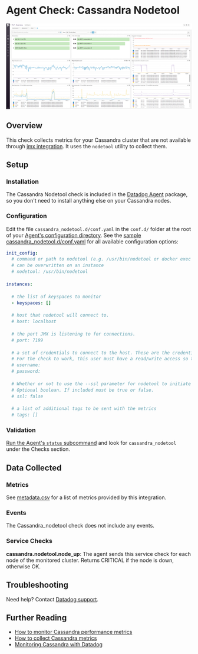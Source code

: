 # Agent Check: Cassandra Nodetool

![Cassandra default dashboard][111]

## Overview

This check collects metrics for your Cassandra cluster that are not available through [jmx integration][112].
It uses the `nodetool` utility to collect them.

## Setup
### Installation

The Cassandra Nodetool check is included in the [Datadog Agent][113] package, so you don't need to install anything else on your Cassandra nodes.

### Configuration

Edit the file `cassandra_nodetool.d/conf.yaml` in the `conf.d/` folder at the root of your [Agent's configuration directory][114].
See the [sample cassandra_nodetool.d/conf.yaml][115] for all available configuration options:

```yaml
init_config:
  # command or path to nodetool (e.g. /usr/bin/nodetool or docker exec container nodetool)
  # can be overwritten on an instance
  # nodetool: /usr/bin/nodetool

instances:

  # the list of keyspaces to monitor
  - keyspaces: []

  # host that nodetool will connect to.
  # host: localhost

  # the port JMX is listening to for connections.
  # port: 7199

  # a set of credentials to connect to the host. These are the credentials for the JMX server.
  # For the check to work, this user must have a read/write access so that nodetool can execute the `status` command
  # username:
  # password:

  # Whether or not to use the --ssl parameter for nodetool to initiate a connection over SSL to the JMX server.
  # Optional boolean. If included must be true or false.
  # ssl: false

  # a list of additional tags to be sent with the metrics
  # tags: []
```

### Validation

[Run the Agent's `status` subcommand][116] and look for `cassandra_nodetool` under the Checks section.

## Data Collected
### Metrics
See [metadata.csv][117] for a list of metrics provided by this integration.

### Events
The Cassandra_nodetool check does not include any events.

### Service Checks

**cassandra.nodetool.node_up**:
The agent sends this service check for each node of the monitored cluster. Returns CRITICAL if the node is down, otherwise OK.

## Troubleshooting
Need help? Contact [Datadog support][118].

## Further Reading

* [How to monitor Cassandra performance metrics][119]
* [How to collect Cassandra metrics][1110]
* [Monitoring Cassandra with Datadog][1111]

[111]: https://raw.githubusercontent.com/DataDog/integrations-core/master/cassandra_nodetool/images/cassandra_dashboard.png
[112]: https://github.com/DataDog/integrations-core/tree/master/cassandra
[113]: https://app.datadoghq.com/account/settings#agent
[114]: https://docs.datadoghq.com/agent/guide/agent-configuration-files/?tab=agentv6#agent-configuration-directory
[115]: https://github.com/DataDog/integrations-core/blob/master/cassandra_nodetool/datadog_checks/cassandra_nodetool/data/conf.yaml.example
[116]: https://docs.datadoghq.com/agent/guide/agent-commands/?tab=agentv6#agent-status-and-information
[117]: https://github.com/DataDog/integrations-core/blob/master/cassandra_nodetool/metadata.csv
[118]: https://docs.datadoghq.com/help
[119]: https://www.datadoghq.com/blog/how-to-monitor-cassandra-performance-metrics
[1110]: https://www.datadoghq.com/blog/how-to-collect-cassandra-metrics
[1111]: https://www.datadoghq.com/blog/monitoring-cassandra-with-datadog
